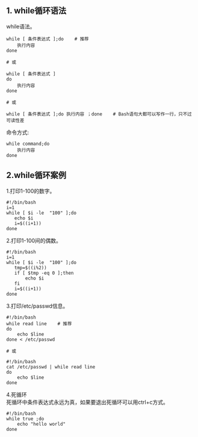 ## 1. while循环语法

while语法。

```
while [ 条件表达式 ];do    # 推荐
    执行内容
done  

# 或

while [ 条件表达式 ]
do
    执行内容
done

# 或

while [ 条件表达式 ];do 执行内容 ；done    # Bash语句大都可以写作一行，只不过可读性差
```

命令方式:

```
while command;do
    执行内容
done
```

## 2.while循环案例

1.打印1-100的数字。

```
#!/bin/bash
i=1
while [ $i -le  "100" ];do
   echo $i
   i=$((i+1))
done
```

2.打印1-100间的偶数。

```
#!/bin/bash
i=1
while [ $i -le  "100" ];do
   tmp=$((i%2))
   if [ $tmp -eq 0 ];then
       echo $i     
   fi
   i=$((i+1))
done
```

3.打印/etc/passwd信息。

```
#!/bin/bash    
while read line    # 推荐
do
    echo $line
done < /etc/passwd 

# 或

#!/bin/bash
cat /etc/passwd | while read line
do
    echo $line
done
```

4.死循环  
死循环中条件表达式永远为真，如果要退出死循环可以用ctrl+c方式。

```
#!/bin/bash
while true ;do
    echo "hello world"
done
```



